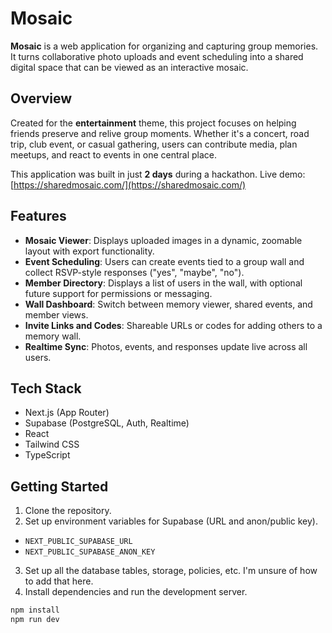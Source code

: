 # Mosaic

**Mosaic** is a web application for organizing and capturing group memories. It turns collaborative photo uploads and event scheduling into a shared digital space that can be viewed as an interactive mosaic.

## Overview

Created for the **entertainment** theme, this project focuses on helping friends preserve and relive group moments. Whether it's a concert, road trip, club event, or casual gathering, users can contribute media, plan meetups, and react to events in one central place.  

This application was built in just **2 days** during a hackathon.
Live demo: [https://sharedmosaic.com/](https://sharedmosaic.com/)

## Features

- **Mosaic Viewer**: Displays uploaded images in a dynamic, zoomable layout with export functionality.
- **Event Scheduling**: Users can create events tied to a group wall and collect RSVP-style responses ("yes", "maybe", "no").
- **Member Directory**: Displays a list of users in the wall, with optional future support for permissions or messaging.
- **Wall Dashboard**: Switch between memory viewer, shared events, and member views.
- **Invite Links and Codes**: Shareable URLs or codes for adding others to a memory wall.
- **Realtime Sync**: Photos, events, and responses update live across all users.

## Tech Stack

- Next.js (App Router)
- Supabase (PostgreSQL, Auth, Realtime)
- React
- Tailwind CSS
- TypeScript

## Getting Started

1. Clone the repository.
2. Set up environment variables for Supabase (URL and anon/public key).
  - ``NEXT_PUBLIC_SUPABASE_URL``
- ``NEXT_PUBLIC_SUPABASE_ANON_KEY``
3. Set up all the database tables, storage, policies, etc. I'm unsure of how to add that here.
4. Install dependencies and run the development server.

```bash
npm install
npm run dev
